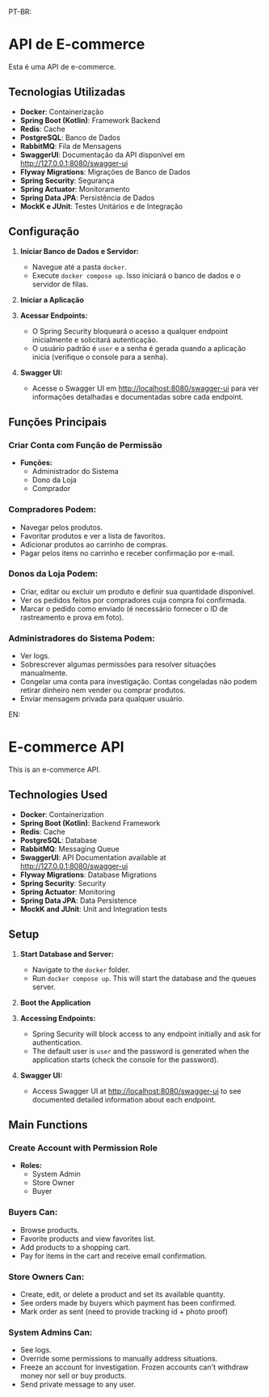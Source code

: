 PT-BR:

# API de E-commerce

Esta é uma API de e-commerce.

## Tecnologias Utilizadas

- **Docker**: Containerização
- **Spring Boot (Kotlin)**: Framework Backend
- **Redis**: Cache
- **PostgreSQL**: Banco de Dados
- **RabbitMQ**: Fila de Mensagens
- **SwaggerUI**: Documentação da API disponível em http://127.0.0.1:8080/swagger-ui
- **Flyway Migrations**: Migrações de Banco de Dados
- **Spring Security**: Segurança
- **Spring Actuator**: Monitoramento
- **Spring Data JPA**: Persistência de Dados
- **MockK e JUnit**: Testes Unitários e de Integração

## Configuração

1. **Iniciar Banco de Dados e Servidor:**
    - Navegue até a pasta `docker`.
    - Execute `docker compose up`. Isso iniciará o banco de dados e o servidor de filas.

2. **Iniciar a Aplicação**

3. **Acessar Endpoints:**
    - O Spring Security bloqueará o acesso a qualquer endpoint inicialmente e solicitará autenticação.
    - O usuário padrão é `user` e a senha é gerada quando a aplicação inicia (verifique o console para a senha).

4. **Swagger UI:**
    - Acesse o Swagger UI em [http://localhost:8080/swagger-ui](http://localhost:8080/swagger-ui) para ver informações detalhadas e documentadas sobre cada endpoint.

## Funções Principais

### Criar Conta com Função de Permissão
- **Funções:**
    - Administrador do Sistema
    - Dono da Loja
    - Comprador

### Compradores Podem:
- Navegar pelos produtos.
- Favoritar produtos e ver a lista de favoritos.
- Adicionar produtos ao carrinho de compras.
- Pagar pelos itens no carrinho e receber confirmação por e-mail.

### Donos da Loja Podem:
- Criar, editar ou excluir um produto e definir sua quantidade disponível.
- Ver os pedidos feitos por compradores cuja compra foi confirmada.
- Marcar o pedido como enviado (é necessário fornecer o ID de rastreamento e prova em foto).

### Administradores do Sistema Podem:
- Ver logs.
- Sobrescrever algumas permissões para resolver situações manualmente.
- Congelar uma conta para investigação. Contas congeladas não podem retirar dinheiro nem vender ou comprar produtos.
- Enviar mensagem privada para qualquer usuário.



EN: 

# E-commerce API

This is an e-commerce API.

## Technologies Used

- **Docker**: Containerization
- **Spring Boot (Kotlin)**: Backend Framework
- **Redis**: Cache
- **PostgreSQL**: Database
- **RabbitMQ**: Messaging Queue
- **SwaggerUI**: API Documentation available at http://127.0.0.1:8080/swagger-ui
- **Flyway Migrations**: Database Migrations
- **Spring Security**: Security
- **Spring Actuator**: Monitoring
- **Spring Data JPA**: Data Persistence
- **MockK and JUnit**: Unit and Integration tests

## Setup

1. **Start Database and Server:**
    - Navigate to the `docker` folder.
    - Run `docker compose up`. This will start the database and the queues server.

2. **Boot the Application**

3. **Accessing Endpoints:**
    - Spring Security will block access to any endpoint initially and ask for authentication.
    - The default user is `user` and the password is generated when the application starts (check the console for the password).

4. **Swagger UI:**
    - Access Swagger UI at [http://localhost:8080/swagger-ui](http://localhost:8080/swagger-ui) to see documented detailed information about each endpoint.

## Main Functions

### Create Account with Permission Role
- **Roles:**
    - System Admin
    - Store Owner
    - Buyer

### Buyers Can:
- Browse products.
- Favorite products and view favorites list.
- Add products to a shopping cart.
- Pay for items in the cart and receive email confirmation.

### Store Owners Can:
- Create, edit, or delete a product and set its available quantity.
- See orders made by buyers which payment has been confirmed.
- Mark order as sent (need to provide tracking id + photo proof)

### System Admins Can:
- See logs.
- Override some permissions to manually address situations.
- Freeze an account for investigation. Frozen accounts can't withdraw money nor sell or buy products.
- Send private message to any user.
